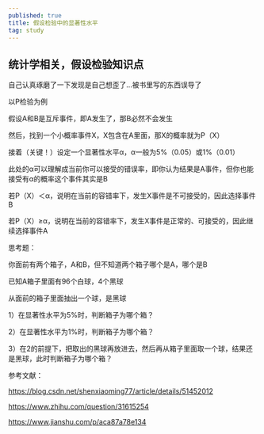 ```yaml
---
published: true
title: 假设检验中的显著性水平
tag: study
---
```

## 统计学相关，假设检验知识点
   自己认真琢磨了一下发现是自己想歪了...被书里写的东西误导了

   以P检验为例
   
   假设A和B是互斥事件，即A发生了，那B必然不会发生
   
   然后，找到一个小概率事件X，X包含在A里面，那X的概率就为P（X）
   
   接着（关键！）设定一个显著性水平α，α一般为5%（0.05）或1%（0.01）
   
   此处的α可以理解成当前你可以接受的错误率，即你认为结果是A事件，但你也能接受有α的概率这个事件其实是B
   
   若P（X）＜α，说明在当前的容错率下，发生X事件是不可接受的，因此选择事件B
   
   若P（X）≥α，说明在当前的容错率下，发生X事件是正常的、可接受的，因此继续选择事件A
   
   思考题：
   
   你面前有两个箱子，A和B，但不知道两个箱子哪个是A，哪个是B
   
   已知A箱子里面有96个白球，4个黑球
   
   从面前的箱子里面抽出一个球，是黑球
   
   1）在显著性水平为5%时，判断箱子为哪个箱？
   
   2）在显著性水平为1%时，判断箱子为哪个箱？
   
   3）在2的前提下，把取出的黑球再放进去，然后再从箱子里面取一个球，结果还是黑球，此时判断箱子为哪个箱？


参考文献： 
	
   <a href="https://blog.csdn.net/shenxiaoming77/article/details/51452012" target="_blank">https://blog.csdn.net/shenxiaoming77/article/details/51452012</a>
   
   https://www.zhihu.com/question/31615254
   
   https://www.jianshu.com/p/aca87a78e134
